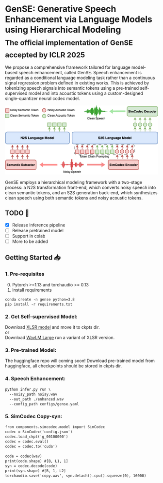 # GenSE: Generative Speech Enhancement via Language Models using Hierarchical Modeling <br> <sub>The official implementation of GenSE accepted by ICLR 2025 </sub>

We propose a comprehensive framework tailored for language model-based speech enhancement, called GenSE. Speech enhancement is regarded as a conditional language modeling task rather than a continuous signal regression problem defined in existing works. This is achieved by tokenizing speech signals into semantic tokens using a pre-trained self-supervised model and into acoustic tokens using a custom-designed single-quantizer neural codec model. 

<p align="center">
  <img src="fig/gense.png" width="600"/>
</p>

GenSE employs a hierarchical modeling framework with a two-stage process: a N2S transformation front-end, which converts noisy speech into clean semantic tokens, and an S2S generation back-end, which synthesizes clean speech using both semantic tokens and noisy acoustic tokens.

## TODO 📝
- [x] Release Inference pipeline
- [ ] Release pretrained model
- [ ] Support in colab
- [ ] More to be added

## Getting Started 📥

### 1. Pre-requisites
0. Pytorch >=1.13 and torchaudio >= 0.13
1. Install requirements
```
conda create -n gense python=3.8
pip install -r requirements.txt
```

### 2. Get Self-supervised Model:
Download [XLSR model](https://huggingface.co/facebook/wav2vec2-xls-r-300m)  and move it to ckpts dir.  
or  
Download [WavLM Large](https://huggingface.co/microsoft/wavlm-large) run a variant of XLSR version.

### 3. Pre-trained Model:
The huggingface repo will coming soon!
Download pre-trained model from huggingface, all checkpoints should be stored in ckpts dir.

### 4. Speech Enhancement:
```
python infer.py run \
  --noisy_path noisy.wav 
  --out_path ./enhanced.wav 
  --config_path configs/gense.yaml
```
### 5. SimCodec Copy-syn:
```
from components.simcodec.model import SimCodec
codec = SimCodec('config.json')
codec.load_ckpt('g_00100000')
codec = codec.eval()
codec = codec.to('cuda')

code = codec(wav)
print(code.shape) #[B, L1, 1]
syn = codec.decode(code)
print(syn.shape) #[B, 1, L2]
torchaudio.save('copy.wav', syn.detach().cpu().squeeze(0), 16000)
```

<!-- ## Acknowledgement -->

<!-- ## Citation
```bibtex
@inproceedings{Yao2025,
  title={GenSE},
  author={Jixun Yao},
  year={2025},
  booktitle={2025 arxiv},
}
``` -->